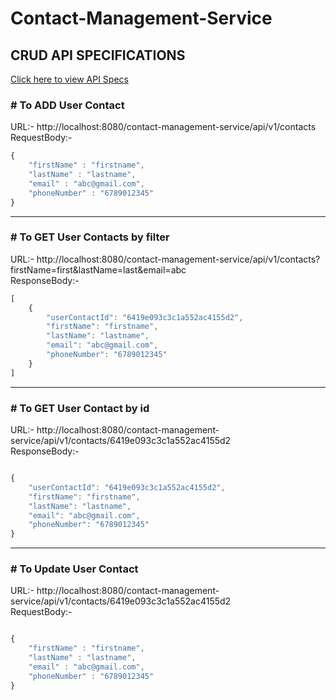 # Contact-Management-Service

<h2>CRUD API SPECIFICATIONS</h2>

<a href="APIDocument.json"> Click here to view API Specs  </a>

<h3> # To ADD User Contact</h3>
URL:- http://localhost:8080/contact-management-service/api/v1/contacts <br>
RequestBody:-  <br>

```javascript
{ 
    "firstName" : "firstname",
    "lastName" : "lastname",
    "email" : "abc@gmail.com",
    "phoneNumber" : "6789012345" 
}
```

<hr>

<h3> # To GET User Contacts by filter</h3>
URL:- http://localhost:8080/contact-management-service/api/v1/contacts?firstName=first&lastName=last&email=abc <br>
ResponseBody:- 

```javascript
[
    {
        "userContactId": "6419e093c3c1a552ac4155d2",
        "firstName": "firstname",
        "lastName": "lastname",
        "email": "abc@gmail.com",
        "phoneNumber": "6789012345"
    }
]
```

<hr>

<h3> # To GET User Contact by id</h3>
URL:- http://localhost:8080/contact-management-service/api/v1/contacts/6419e093c3c1a552ac4155d2 <br>
ResponseBody:- 

```javascript

{
    "userContactId": "6419e093c3c1a552ac4155d2",
    "firstName": "firstname",
    "lastName": "lastname",
    "email": "abc@gmail.com",
    "phoneNumber": "6789012345"
}

```

<hr>

<h3> # To Update User Contact</h3>
URL:- http://localhost:8080/contact-management-service/api/v1/contacts/6419e093c3c1a552ac4155d2 <br>
RequestBody:- 

```javascript

{
    "firstName" : "firstname",
    "lastName" : "lastname",
    "email" : "abc@gmail.com", 
    "phoneNumber" : "6789012345" 
}

```
